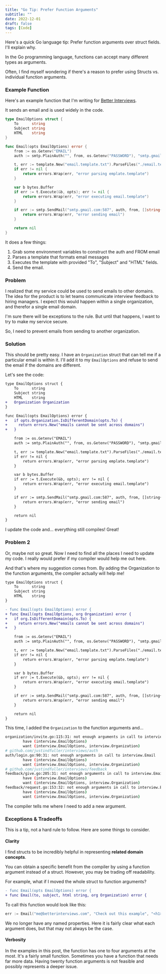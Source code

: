 ```yaml
---
title: "Go Tip: Prefer Function Arguments"
subtitle: ""
date: 2022-12-01
draft: false
tags: [Code]
---
```


Here's a quick Go language tip: Prefer function arguments over struct fields. I'll explain why.

<!--more-->

In the Go programming language, functions can accept many different types as arguments.

Often, I find myself wondering if there's a reason to prefer using Structs vs. individual function arguments. 

### Example Function

Here's an example function that I'm writing for [Better Interviews](https://www.betterinterview.club).

It sends an email and is used widely in the code.

```go
type EmailOptions struct {
	To      string
	Subject string
	HTML    string
}

func Email(opts EmailOptions) error {
	from := os.Getenv("EMAIL")
	auth := smtp.PlainAuth("", from, os.Getenv("PASSWORD"), "smtp.gmail.com")

	t, err := template.New("email.template.txt").ParseFiles("./email.template.txt")
	if err != nil {
		return errors.Wrap(err, "error parsing emplate.template")
	}

	var b bytes.Buffer
	if err := t.Execute(&b, opts); err != nil {
		return errors.Wrap(err, "error executing email.template")
	}

	if err := smtp.SendMail("smtp.gmail.com:587", auth, from, []string{opts.To}, b.Bytes()); err != nil {
		return errors.Wrap(err, "error sending email")
	}

	return nil
}
```

It does a few things:

1. Grab some environment variables to construct the auth and FROM email
2. Parses a template that formats email messages
3. Executes the template with provided "To", "Subject" and "HTML" fields.
4. Send the email.

### Problem

I realized that my service could be used to send emails to other domains.
The idea for the product is to let teams communicate interview feedback to hiring managers.
I expect this would happen within a single organization, and therefor a single email domain.

I'm sure there will be exceptions to the rule. But until that happens, I want to try to make my service secure.

So, I need to prevent emails from sending to another organization.

### Solution

This should be pretty easy. 
I have an `Organization` struct that can tell me if a particular email is within it.
I'll add it to my `EmailOptions` and refuse to send the email if the domains are different.

Let's see the code:

```diff
type EmailOptions struct {
	To      string
	Subject string
	HTML    string
+   Organization Organization
}

func Email(opts EmailOptions) error {
+   if opts.Organization.IsDifferentDomain(opts.To) {
+     return errors.New("emails cannot be sent across domains")
+   }

	from := os.Getenv("EMAIL")
	auth := smtp.PlainAuth("", from, os.Getenv("PASSWORD"), "smtp.gmail.com")

	t, err := template.New("email.template.txt").ParseFiles("./email.template.txt")
	if err != nil {
		return errors.Wrap(err, "error parsing emplate.template")
	}

	var b bytes.Buffer
	if err := t.Execute(&b, opts); err != nil {
		return errors.Wrap(err, "error executing email.template")
	}

	if err := smtp.SendMail("smtp.gmail.com:587", auth, from, []string{opts.To}, b.Bytes()); err != nil {
		return errors.Wrap(err, "error sending email")
	}

	return nil
}
```

I update the code and... everything still compiles! Great!

### Problem 2

Or, maybe not so great. Now I need to find all the places I need to update my code.
I really would prefer if my compiler would help me out here.

And that's where my suggestion comes from. By adding the Organization to the function arguments, the compiler actually will help me!

```diff
type EmailOptions struct {
	To      string
	Subject string
	HTML    string
}

- func Email(opts EmailOptions) error {
+ func Email(opts EmailOptions, org Organization) error {
+   if org.IsDifferentDomain(opts.To) {
+     return errors.New("emails cannot be sent across domains")
+   }

	from := os.Getenv("EMAIL")
	auth := smtp.PlainAuth("", from, os.Getenv("PASSWORD"), "smtp.gmail.com")

	t, err := template.New("email.template.txt").ParseFiles("./email.template.txt")
	if err != nil {
		return errors.Wrap(err, "error parsing emplate.template")
	}

	var b bytes.Buffer
	if err := t.Execute(&b, opts); err != nil {
		return errors.Wrap(err, "error executing email.template")
	}

	if err := smtp.SendMail("smtp.gmail.com:587", auth, from, []string{opts.To}, b.Bytes()); err != nil {
		return errors.Wrap(err, "error sending email")
	}

	return nil
}
```

This time, I added the `Organization` to the function arguments and...

```bash
organization/invite.go:115:31: not enough arguments in call to interview.Email
        have (interview.EmailOptions)
        want (interview.EmailOptions, interview.Organization)
# github.com/justindfuller/interviews/auth
auth/login.go:90:31: not enough arguments in call to interview.Email
        have (interview.EmailOptions)
        want (interview.EmailOptions, interview.Organization)
# github.com/justindfuller/interviews/feedback
feedback/give.go:205:31: not enough arguments in call to interview.Email
        have (interview.EmailOptions)
        want (interview.EmailOptions, interview.Organization)
feedback/request.go:153:32: not enough arguments in call to interview.Email
        have (interview.EmailOptions)
        want (interview.EmailOptions, interview.Organization)
```

The compiler tells me where I need to add a new argument.

### Exceptions & Tradeoffs

This is a tip, not a hard rule to follow. Here are some things to consider.

#### Clarity

I find structs to be incredibly helpful in representing **related domain concepts**.

You can obtain a specific benefit from the compiler by using a function argument instead of a struct.
However, you may be trading off readability.

For example, what if I moved the whole struct to function arguments?

```diff
- func Email(opts EmailOptions) error {
+ func Email(to, subject, html string, org Organization) error {
```

To call this function would look like this:

```go
err := Email("me@betterinterviews.com", "Check out this example", "<h1>Example</h1>", org)
```

We no longer have any named properties. Here it is fairly clear what each argument does, but that may not always be the case.

#### Verbosity

In the examples in this post, the function has one to four arguments at the most. It's a fairly small function.
Sometimes you have a function that needs far more data. Having twenty function arguments is not feasible and possibly represents a deeper issue.
